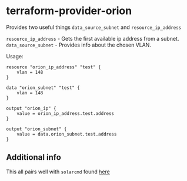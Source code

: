 # terraform-provider-orion

Provides two useful things `data_source_subnet` and `resource_ip_address`


`resource_ip_address` - Gets the first available ip address from a subnet.
`data_source_subnet` - Provides info about the chosen VLAN. 

Usage:


```
resource "orion_ip_address" "test" {
    vlan = 148
}

data "orion_subnet" "test" {
    vlan = 148
}

output "orion_ip" {
    value = orion_ip_address.test.address
}

output "orion_subnet" {
    value = data.orion_subnet.test.address
}
```

## Additional info
This all pairs well with `solarcmd` found [here](https://github.com/stobias123/gosolar/tree/master/command)